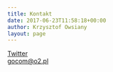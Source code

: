 ```yaml
---
title: Kontakt
date: 2017-06-23T11:58:18+00:00
author: Krzysztof Owsiany
layout: page
---
```

<div id="dslc-theme-content">
  <div id="dslc-theme-content-inner">
    <div role="form" class="wpcf7" id="wpcf7-f1514-o1" lang="pl-PL" dir="ltr">
      <div class="screen-reader-response">
      </div>
    </div>
      <a href="https://twitter.com/gemu_gocom">Twitter</a>
      <br/>
      <a href="mailto:gocom@o2.pl">gocom@o2.pl</a>
  </div>
</div>